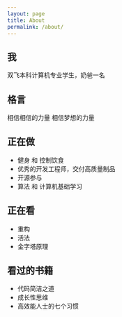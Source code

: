 ```yaml
---
layout: page
title: About
permalink: /about/
---
```

## 我
双飞本科计算机专业学生，奶爸一名

## 格言
相信相信的力量
相信梦想的力量

## 正在做
* 健身 和 控制饮食
* 优秀的开发工程师，交付高质量制品
* 开源参与
* 算法 和 计算机基础学习

## 正在看
* 重构
* 活法
* 金字塔原理

## 看过的书籍
* 代码简洁之道
* 成长性思维 
* 高效能人士的七个习惯





